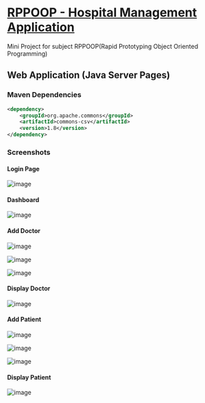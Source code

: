 # [RPPOOP - Hospital Management Application](https://puravudaydesai.github.io/Rapid-Prototyping-And-ObjectOrientedProgramming/)
Mini Project for subject RPPOOP(Rapid Prototyping Object Oriented Programming)

## Web Application (Java Server Pages)

### Maven Dependencies

```xml
<dependency>
    <groupId>org.apache.commons</groupId>
    <artifactId>commons-csv</artifactId>
    <version>1.8</version>
</dependency>
```

### Screenshots

#### Login Page
![image](https://user-images.githubusercontent.com/44437936/116051454-405bdf00-a696-11eb-987e-7443af3641c4.png)

#### Dashboard
![image](https://user-images.githubusercontent.com/44437936/116051596-63868e80-a696-11eb-8247-fb55bf51c2f1.png)

#### Add Doctor
![image](https://user-images.githubusercontent.com/44437936/116052067-e7d91180-a696-11eb-992d-910913b94822.png)

![image](https://user-images.githubusercontent.com/44437936/116053194-07bd0500-a698-11eb-9ea2-93c8080ae042.png)

![image](https://user-images.githubusercontent.com/44437936/116052987-d2181c00-a697-11eb-9065-a2e8ffbfbc57.png)

#### Display Doctor
![image](https://user-images.githubusercontent.com/44437936/116053299-26bb9700-a698-11eb-8b04-556d6820400d.png)

#### Add Patient
![image](https://user-images.githubusercontent.com/44437936/116053378-405cde80-a698-11eb-80bd-0b74103b3749.png)

![image](https://user-images.githubusercontent.com/44437936/116053512-66827e80-a698-11eb-9877-92783dd5b80e.png)

![image](https://user-images.githubusercontent.com/44437936/116054659-849cae80-a699-11eb-8760-00d65f16783d.png)

#### Display Patient
![image](https://user-images.githubusercontent.com/44437936/116054788-af870280-a699-11eb-96a6-4793f9ab02f0.png)
